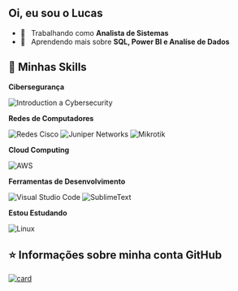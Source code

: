 ## Oi, eu sou o Lucas


- 💼 &nbsp; Trabalhando como **Analista de Sistemas**
- 👀 &nbsp; Aprendendo mais sobre **SQL, Power BI e Analíse de Dados**

## 🚀 Minhas Skills

**Cibersegurança**

  ![Introduction a Cybersecurity](https://img.shields.io/badge/-Cisco-333333?style=flat&logo=Cisco)

**Redes de Computadores**

  ![Redes Cisco](https://img.shields.io/badge/-Cisco-333333?style=flat&logo=Cisco)
  ![Juniper Networks](https://img.shields.io/badge/-juniper%20networks-333333?style=flat&logo=junipernetworks)
  ![Mikrotik](https://img.shields.io/badge/-mikrotik-333333?style=flat&logo=mikrotik)


**Cloud Computing**

  ![AWS](https://img.shields.io/badge/-Amazon-333333?style=flat&logo=Amazon)


**Ferramentas de Desenvolvimento**
  
  ![Visual Studio Code](https://img.shields.io/badge/-Visual%20Studio%20Code-333333?style=flat&logo=visual-studio-code&logoColor=007ACC)
  ![SublimeText](https://img.shields.io/badge/-SublimeText-333333?style=flat&logo=SublimeText)
 
 
**Estou Estudando**

  ![Linux](https://img.shields.io/badge/-Linux-333333?style=flat&logo=Linux)
  
  ## ⭐ Informações sobre minha conta GitHub

[![card](https://github-readme-stats.vercel.app/api?username=lucasmarquesr&theme=dark)](https://github.com/lucasmarquesr/)
  
